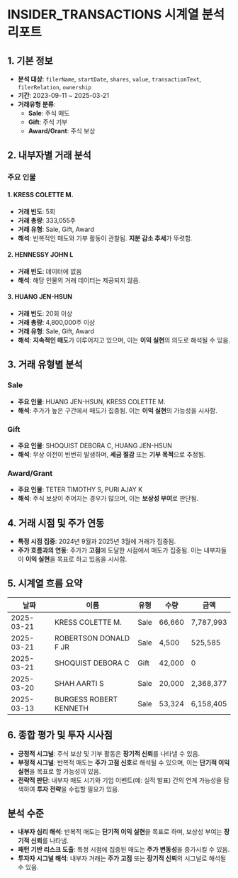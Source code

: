 # INSIDER_TRANSACTIONS 시계열 분석 리포트

## 1. 기본 정보

- **분석 대상**: `filerName`, `startDate`, `shares`, `value`, `transactionText`, `filerRelation`, `ownership`
- **기간**: 2023-09-11 ~ 2025-03-21
- **거래유형 분류**:
  - **Sale**: 주식 매도
  - **Gift**: 주식 기부
  - **Award/Grant**: 주식 보상

## 2. 내부자별 거래 분석

### 주요 인물

#### 1. KRESS COLETTE M.
- **거래 빈도**: 5회
- **거래 총량**: 333,055주
- **거래 유형**: Sale, Gift, Award
- **해석**: 반복적인 매도와 기부 활동이 관찰됨. **지분 감소 추세**가 뚜렷함.

#### 2. HENNESSY JOHN L
- **거래 빈도**: 데이터에 없음
- **해석**: 해당 인물의 거래 데이터는 제공되지 않음.

#### 3. HUANG JEN-HSUN
- **거래 빈도**: 20회 이상
- **거래 총량**: 4,800,000주 이상
- **거래 유형**: Sale, Gift, Award
- **해석**: **지속적인 매도**가 이루어지고 있으며, 이는 **이익 실현**의 의도로 해석될 수 있음.

## 3. 거래 유형별 분석

### Sale
- **주요 인물**: HUANG JEN-HSUN, KRESS COLETTE M.
- **해석**: 주가가 높은 구간에서 매도가 집중됨. 이는 **이익 실현**의 가능성을 시사함.

### Gift
- **주요 인물**: SHOQUIST DEBORA C, HUANG JEN-HSUN
- **해석**: 무상 이전이 빈번히 발생하며, **세금 절감** 또는 **기부 목적**으로 추정됨.

### Award/Grant
- **주요 인물**: TETER TIMOTHY S, PURI AJAY K
- **해석**: 주식 보상이 주어지는 경우가 많으며, 이는 **보상성 부여**로 판단됨.

## 4. 거래 시점 및 주가 연동

- **특정 시점 집중**: 2024년 9월과 2025년 3월에 거래가 집중됨.
- **주가 흐름과의 연동**: 주가가 **고점**에 도달한 시점에서 매도가 집중됨. 이는 내부자들이 **이익 실현**을 목표로 하고 있음을 시사함.

## 5. 시계열 흐름 요약

| 날짜       | 이름              | 유형   | 수량   | 금액      |
|------------|-------------------|--------|--------|-----------|
| 2025-03-21 | KRESS COLETTE M.  | Sale   | 66,660 | 7,787,993 |
| 2025-03-21 | ROBERTSON DONALD F JR | Sale | 4,500  | 525,585   |
| 2025-03-21 | SHOQUIST DEBORA C | Gift   | 42,000 | 0         |
| 2025-03-20 | SHAH AARTI S      | Sale   | 20,000 | 2,368,377 |
| 2025-03-13 | BURGESS ROBERT KENNETH | Sale | 53,324 | 6,158,405 |

## 6. 종합 평가 및 투자 시사점

- **긍정적 시그널**: 주식 보상 및 기부 활동은 **장기적 신뢰**를 나타낼 수 있음.
- **부정적 시그널**: 반복적 매도는 **주가 고점 신호**로 해석될 수 있으며, 이는 **단기적 이익 실현**을 목표로 할 가능성이 있음.
- **전략적 판단**: 내부자 매도 시기와 기업 이벤트(예: 실적 발표) 간의 연계 가능성을 탐색하여 **투자 전략**을 수립할 필요가 있음.

## 분석 수준

- **내부자 심리 해석**: 반복적 매도는 **단기적 이익 실현**을 목표로 하며, 보상성 부여는 **장기적 신뢰**를 나타냄.
- **패턴 기반 리스크 도출**: 특정 시점에 집중된 매도는 **주가 변동성**을 증가시킬 수 있음.
- **투자자 시그널 해석**: 내부자 거래는 **주가 고점** 또는 **장기적 신뢰**의 시그널로 해석될 수 있음.